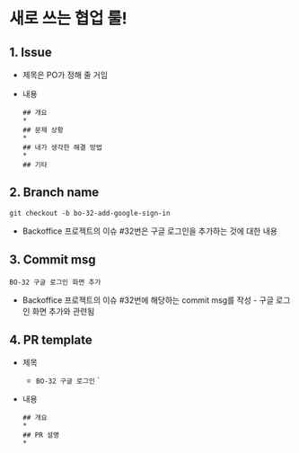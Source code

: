 # 새로 쓰는 협업 룰!



## 1. Issue

* 제목은 PO가 정해 줄 거임

* 내용

  ```
  ## 개요
  * 
  ## 문제 상황
  * 
  ## 내가 생각한 해결 방법
  * 
  ## 기타
  ```

## 2. Branch name

`git checkout -b bo-32-add-google-sign-in`

* Backoffice 프로젝트의 이슈 #32번은 구글 로그인을 추가하는 것에 대한 내용

## 3. Commit msg

`BO-32 구글 로그인 화면 추가` 

* Backoffice 프로젝트의 이슈 #32번에 해당하는 commit msg를 작성 - 구글 로그인 화면 추가와 관련됨

## 4. PR template

* 제목

  * `BO-32 구글 로그인` `

* 내용

  ```
  ## 개요
  * 
  ## PR 설명
  * 
  ```

  